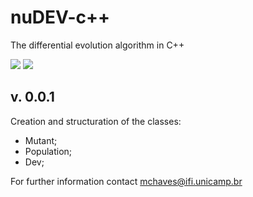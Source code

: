 # nuDEV-c++
The differential evolution algorithm in C++

<img src="https://img.shields.io/static/v1?label=version&message=v0.0.1&color=blue&style=for-the-badge&logo=c++"/> <img src="https://img.shields.io/static/v1?label=license&message=MIT&color=blue&style=for-the-badge&logo=none"/>

## v. 0.0.1
Creation and structuration of the classes:
* Mutant;
* Population;
* Dev;

For further information contact mchaves@ifi.unicamp.br

